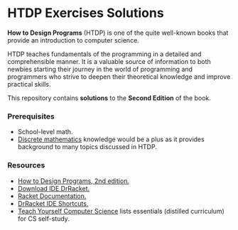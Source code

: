 HTDP Exercises Solutions
===

**How to Design Programs** (HTDP) is one of the quite well-known books that provide an introduction to computer science.

HTDP teaches fundamentals of the programming in a detailed and comprehensible manner. It is a valuable source of information to both newbies starting their journey in the world of programming and programmers who strive to deepen their theoretical knowledge and improve practical skills.

This repository contains **solutions** to the **Second Edition** of the book.

### Prerequisites
- School-level math.
- [Discrete mathematics](https://www.amazon.com/Discrete-Mathematics-Applications-Susanna-Epp-dp-1337694193/dp/1337694193/) knowledge would be a plus as it provides background to many topics discussed in HTDP.

### Resources
- [How to Design Programs, 2nd edition.](https://htdp.org/2019-02-24/)
- [Download IDE DrRacket.](https://download.racket-lang.org)
- [Racket Documentation.](https://docs.racket-lang.org)
- [DrRacket IDE Shortcuts.](https://docs.racket-lang.org/drracket/Keyboard_Shortcuts.html)
- [Teach Yourself Computer Science](https://teachyourselfcs.com) lists essentials (distilled curriculum) for CS self-study.

